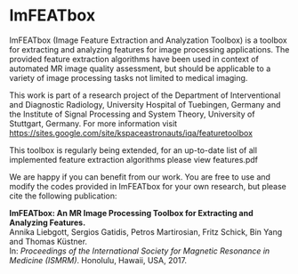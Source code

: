 # ImFEATbox

ImFEATbox (Image Feature Extraction and Analyzation Toolbox) is a toolbox for extracting and analyzing features for image processing applications. The provided feature extraction algorithms have been used in context of automated MR image quality assessment, but should be applicable to a variety of image processing tasks not limited to medical imaging.

This work is part of a research project of the Department of Interventional and Diagnostic Radiology, University Hospital of Tuebingen, Germany and the Institute of Signal Processing and System Theory, University of Stuttgart, Germany. For more information visit https://sites.google.com/site/kspaceastronauts/iqa/featuretoolbox

This toolbox is regularly being extended, for an up-to-date list of all implemented feature extraction algorithms please view features.pdf

We are happy if you can benefit from our work. You are free to use and modify the codes provided in ImFEATbox for your own research, but please cite the following publication:

<b>ImFEATbox: An MR Image Processing Toolbox for Extracting and Analyzing Features.</b><br>
Annika Liebgott, Sergios Gatidis, Petros Martirosian, Fritz Schick, Bin Yang and Thomas Küstner.<br>
In: <i>Proceedings of the International Society for Magnetic Resonance in Medicine (ISMRM)</i>. Honolulu, Hawaii, USA, 2017.
